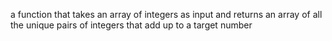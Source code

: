 a function that takes an array of integers as input and returns an array of all the unique pairs of integers that add up to a target number